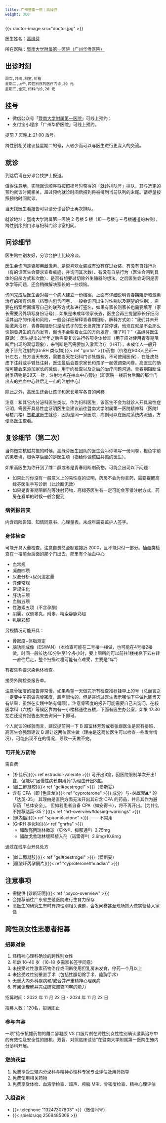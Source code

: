 ```yaml
---
title: 广州暨南一院｜高绿芬
weight: 300
---
```


{{< doctor-image src="doctor.jpg" >}}

医生姓名：[高绿芬](https://h.jd120.com/Reserve/Doctor/21056)

所在医院：[暨南大学附属第一医院（广州华侨医院）](https://amap.com/place/B00140US6O)

## 出诊时刻

```csv
周次,时间,科室,价格
星期二,上午,跨性别序列医疗门诊,20 元
星期三,全天,妇科门诊,20 元
```

## 挂号

- 微信公众号「[暨南大学附属第一医院](weixin://gh_689f24c33166)」可线上预约；
- 支付宝小程序「广州华侨医院」可线上预约。

提前 7 天晚上 21:00 放号。

跨性别相关建议挂星期二的号，人较少而可以与医生进行更深入的交流。

## 就诊

到达后请在分诊台找护士报道。

值得注意地，实际就诊顺序将按照挂号时获得的「就诊排队号」排队，其与选定的预约就诊时间相关。超过预约就诊时间后报到将被排到当前队列的末尾。请尽量按照预约时间就诊。

当天找医生看报告可以请分诊台护士再次排队。

就诊地址：暨南大学附属第一医院 2 号楼 5 楼（即一号楼与三号楼通道的右侧），跨性别序列门诊与妇科门诊诊室相同。

## 问诊细节

医生跨性别友好，分诊台护士比较冷淡。

医生会询问是否服用雌激素、是否喜欢女装或有没有穿过女装、有没有自残行为（有的话医生会要求查看痕迹，并询问其次数）、有没有自杀行为（医生会问到具体的自杀方式和次数）、是否有想要过切除外生殖器的想法。之后医生会询问是否休学等问题，还会稍微解决家长的一些烦恼。

询问完成后医生会对每一个病人建立一份档案，上面有详细说明青春期阻断和激素治疗的所有信息（档案内包含问卷，一般会询问出生时性别以及期望的性别），需要在档案后面填写自己的联系方式和进行签名，如果有家长则家长也需要填写（家长需要另外填写身份证号），如果是未成年带家长去，医生会再三提醒家长仔细阅读其治疗的作用和风险，一般会详细解释青春期阻断，解释方式如：“我们并未开始激素治疗，青春期阻断只是给孩子的生长发育按了暂停键，他现在就是不会那么快朝着男生的方向发育，但也不会朝着女生的方向发育，懂了吗？”（高绿芬医生原话），医生提出过半年之后需要复诊进行各项身体检查（用于应对使用青春期阻断后出现的双低现象），来判断是否需要加入激素治疗（HRT），未成年人一般开皮下针剂注射的[GnRH 类似物]({{< ref "gnrha" >}})药物（价格在903人民币一针左右，处方当天有效，需要当天在妇科门诊处缴费，不可使用医保），在肚皮处皮下注射或手臂处注射，医生最后会要求家长和孩子一起做调查问卷。高医生的助理可能会来添加家长的微信，用于约检查以及之后的治疗问题沟通。青春期阻断注射类药物是28天一针，注射地点在抽血中心旁边（即医院一楼前台后面的那个门出去的抽血中心往后走一点的注射中心）

除此之外，高医生还会让孩子和家长填写各自的问卷

注意：和其它内分泌科医生类似，作为妇科医生，该医生不会为就诊人开具易性症证明，需要开具易性症证明医生会建议前往暨南大学附属第一医院精神科（医院1号楼六楼）[贾艳滨](https://www.haodf.com/doctor/240979.html)医生就诊，因为是同一家医院，病例可以在医院系统内流通，方便高医生查看。

## 复诊细节（第二次）

当你做完核磁共振的时候，高绿芬医生团队的医生会叫你填写一份问卷，橙色字前的患者填，橙色字后面的是医生填（指给你做核磁共振的医生）。

如果高医生为你开到了雌二醇或者是青春阻断剂药物，可能会出现以下问题：

- 如果此时你没有一般意义上的易性症的证明，药房不会为你拿药，需要提醒高绿芬医生手写诊断（此诊断无效）
- 如果是青春期阻断剂等注射药物，高绿芬医生有一定可能会写错注射方式，药房在看单的时候一般会提到

### 病例报告表

内含风险告知、知情同意书、心理量表。未成年需要监护人签字。

### 身体检查

可能开具大量检查。注意自费总金额或接近 2000，且不能只付一部分。抽血类检查在一楼前台后面的那个门出去，那里有个抽血中心

- 血常规
- 凝血四项
- 尿液分析+尿沉淀定量
- 粪便常规
- 常规生化
- 肝功三项
- 血脂五项
- 性激素五项（不含孕酮）
- 阴囊，双侧睾丸，附睾，精索静脉彩超
- 乳腺彩超

另视情况可能开具：

- 骨密度+体脂测定
- 脑功能成像（ESWAN）（本检查可能在二号楼一楼做，也可能在4号楼2楼做，时间一般长达40分钟至1个多小时，要上厕所的可以前往1楼楼梯下去右转一直往后走，整个扫描过程可能有点难受，主要是“痒”）

有报告称要求染色体检查。

接受外院检查报告单。

注意骨密度的报告非常慢，如果希望一天做完所有检查推荐挂早上的号（总而言之一定要中午前做完骨密度，超声很快的。但是咨询过医生表示哪怕下午做也能当天有结果，虽然在实践中略有偏颇）。注意骨密度的报告可能需要自己去询问，在核医学科（六楼）等候区靠内有一小楼梯通往五楼，下面有医生办公室，如果 17:30 左右还没有报告出来去询问一下即可。

个人就诊的经验而言，建议提前问一下 B 超室林芳芳或者张煜医生是否有排班，高医生会强烈建议 B 超让这两位医生做（理由是这两位医生可以检查一些发育情况），可能出现不在的情况，导致一天做不完。

### 可开处方药物

需自费

- [补佳乐]({{< ref estradiol-valerate >}})
  可开出3盒，因医院限制单次开出1盒，但能以“因慢性病长期用药”为理由开出3盒。
- [雌二醇凝胶]({{< ref "gel#oestrogel" >}})（爱斯妥）
- 含有 CPA（即 [色普龙]({{< ref "cyproterone" >}}) 成分）与-*炔雌醇&#9888;** 的「达英-35」
  其理由是医院方面无法开出其它含 CPA 的药品，并且其作为避孕药「总体安全」。
  但如若患者自备 CPA（如安得卡），将不再开出。[为什么不推荐达英-35？]({{< ref "hrt-overview#dosing-warnings" >}})
- [螺内酯]({{< ref "spironolactone" >}}) —— 不常用
- [GnRH 类似物]({{< ref "gnrha" >}})
  - 醋酸亮丙瑞林微球（贝依®、抑那通®）3.75mg
  - 醋酸戈舍瑞林缓释植入剂（诺雷得®）3.6mg/10.8mg

通过在线平台开具处方

- [雌二醇凝胶]({{< ref "gel#oestrogel" >}})（爱斯妥）
- [醋酸环丙孕酮片]({{< ref "cyproterone#huadian" >}})

## 注意事项

- 需提供 [诊断证明]({{< ref "psyco-overview" >}})
- 会推荐前往广东省生殖医院进行生育力保存
- 高医生的研究生有时有跨性别相关课题，会发问卷~~甚至现场抓人做实验~~给大家做

## 跨性别女性志愿者招募

### 招募对象

1. 经精神心理科确诊的跨性别女性
1. 年龄 16-40 岁（16-18 岁需家长签字同意）
1. 未接受过性激素药物治疗或间断使用但乳房未发育，停药一个月以上
1. 未接受过性别重置手术（包括性腺切除手术、隆胸手术）
1. 无重大内外科疾病和/或合并严重精神心理疾病
1. 有阅读理解并完成研究调查问卷的能力

招募时间：2022 年 11 月 22 日 - 2024 年 11 月 22 日

招募人数：120名，招满即止

### 参与内容

一项“给予抗雄药物的雌二醇凝胶 VS 口服片剂在跨性别女性性别确认激素治疗中的有效性及安全性的随机、双盲、对照临床试验”在暨南大学附属第一医院生殖内分泌科开展。

### 您的获益

1. 免费享受生殖内分泌科与精神心理科专家专业评估及用药指导
1. 免费使用相关药物
1. 免费享受体检、血液学检查、超声、颅脑 MRI、骨密度检查、精神心理评估

### 入组咨询

- {{< telephone "13247307803" >}}（微信同号）
- {{< shields/qq 2568485369 >}}
